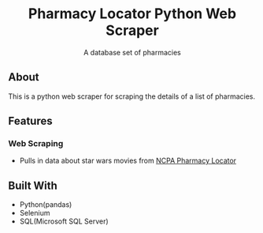 <div align="center">
  <h1>Pharmacy Locator Python Web Scraper</h1>
  <p>A database set of pharmacies</p>
</div>

## About
This is a python web scraper for scraping the details of a list of pharmacies.

## Features

### Web Scraping
* Pulls in data about star wars movies from [NCPA Pharmacy Locator](https://swapi.dev/](https://ncpa.org/pharmacy-locator)https://ncpa.org/pharmacy-locator)

## Built With

* Python(pandas)
* Selenium
* SQL(Microsoft SQL Server)
